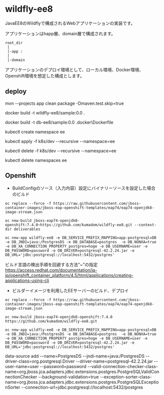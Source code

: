 # wildfly-ee8

JavaEE8のWildflyで構成されるWebアプリケーションの実装です。

アプリケーションはhapp層、domain層で構成されます。

```
root_dir
 |
 |-app :
 |
 |-domain
```

アプリケーションのデプロイ環境として、ローカル環境、Docker環境、Openshift環境を想定した構成とします。



## deploy

mvn --projects app clean package -Dmaven.test.skip=true

docker build -t wildfly-ee8/sample:0.0 .

docker build -t db-ee8/sample:0.0 .docker\Dockerfile

kubectl create namespace ee

kubectl apply -f k8s/dev --recursive --namespace=ee

kubectl delete -f k8s/dev --recursive --namespace=ee

kubectl delete namespaces ee

## Openshift

- BuildConfigのソース（入力内容）設定にバイナリーソースを設定した場合のビルド

`oc replace --force -f https://raw.githubusercontent.com/jboss-container-images/jboss-eap-openshift-templates/eap74/eap74-openjdk8-image-stream.json`

`oc new-build jboss-eap74-openjdk8-openshift:7.4.0~https://github.com/kumadom/wildfly-ee8.git --context-dir deliverables`

`oc new-app wildfly-ee8 -e DB_SERVICE_PREFIX_MAPPING=app-postgresql=DB -e DB_JNDI=java:/PostgresDS -e DB_DATABASE=postgres  -e DB_NONXA=true -e DB_XA_CONNECTION_PROPERTY_postgres=hoge -e DB_USERNAME=user -e DB_PASSWORD=password -e DB_DRIVER=postgresql-42.2.24.jar -e DB_URL='jdbc:postgresql://localhost:5432/postgres'`

ビルド言語の検出手順を回避する方法"~"の指定
https://access.redhat.com/documentation/ja-jp/openshift_container_platform/4.5/html/applications/creating-applications-using-cli


- ビルダーイメージを利用したEEサーバーのビルド、デプロイ

`oc replace --force -f https://raw.githubusercontent.com/jboss-container-images/jboss-eap-openshift-templates/eap74/eap74-openjdk8-image-stream.json`

`oc new-build jboss-eap74-openjdk8-openshift:7.4.0 https://github.com/kumadom/wildfly-ee8.git`

`oc new-app wildfly-ee8 -e DB_SERVICE_PREFIX_MAPPING=app-postgresql=DB -e DB_JNDI=java:/PostgresDS -e DB_DATABASE=postgres  -e DB_NONXA=true -e DB_XA_CONNECTION_PROPERTY_postgres=hoge -e DB_USERNAME=user -e DB_PASSWORD=password -e DB_DRIVER=postgresql-42.2.24.jar -e DB_URL='jdbc:postgresql://localhost:5432/postgres'`

data-source add --name=PostgresDS --jndi-name=java:/PostgresDS --driver-class=org.postgresql.Driver --driver-name=postgresql-42.2.24.jar --user-name=user --password=password --valid-connection-checker-class-name=org.jboss.jca.adapters.jdbc.extensions.postgres.PostgreSQLValidConnectionChecker --background-validation=true --exception-sorter-class-name=org.jboss.jca.adapters.jdbc.extensions.postgres.PostgreSQLExceptionSorter --connection-url=jdbc:postgresql://localhost:5432/postgres
